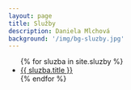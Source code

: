 ```yaml
---
layout: page
title: Služby
description: Daniela Mlchová
background: '/img/bg-sluzby.jpg'
---
```


<ul class="list-group list-group-flush">
{% for sluzba in site.sluzby %}
  <li class="list-group-item"><a href="{{ sluzba.url }}">{{ sluzba.title }}</a></li>
{% endfor %}
</ul>